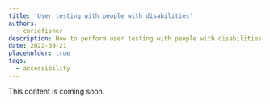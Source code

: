 ```yaml
---
title: 'User testing with people with disabilities'
authors:
  - cariefisher
description: How to perform user testing with people with disabilities.
date: 2022-09-21
placeholder: true
tags:
  - accessibility
---
```


This content is coming soon.
